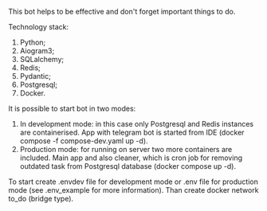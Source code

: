This bot helps to be effective and don't forget important things to do.

Technology stack:

1. Python;
2. Aiogram3;
3. SQLalchemy;
4. Redis;
5. Pydantic;
6. Postgresql;
7. Docker.

It is possible to start bot in two modes:

1. In development mode: in this case only Postgresql and Redis instances are containerised. App with telegram bot
is started from IDE (docker compose -f compose-dev.yaml up -d).
2. Production mode: for running on server two more containers are included. Main app and also cleaner, which is
cron job for removing outdated task from Postgresql database (docker compose up -d).

To start create .envdev file for development mode or .env file for production mode (see .env_example for more information).
Than create docker network to_do (bridge type).
